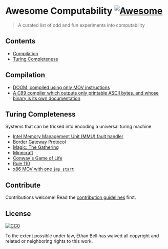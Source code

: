 # Awesome Computability [![Awesome](https://awesome.re/badge.svg)](https://awesome.re)

> A curated list of odd and fun experiments into computability


## Contents

- [Compilation](#compilation)
- [Turing Completeness](#turing-completeness)


## Compilation

- [DOOM, compiled using only MOV instructions](https://github.com/xoreaxeaxeax/movfuscator/tree/master/validation/doom)
- [A C89 compiler which outputs only printable ASCII bytes, and whose binary is its own documentation](http://tom7.org/abc/)


## Turing Completeness
Systems that can be tricked into encoding a universal turing machine

- [Intel Memory Management Unit (MMU) fault handler](https://github.com/jbangert/trapcc)
- [Border Gateway Protocol](https://vanbever.eu/pdfs/vanbever_turing_icnp_2013.pdf)
- [Magic: The Gathering](https://arxiv.org/abs/1904.09828)
- [Minecraft](https://gaming.stackexchange.com/questions/20219/is-minecraft-turing-complete)
- [Conway's Game of Life](https://www.ics.uci.edu/~welling/teaching/271fall09/Turing-Machine-Life.pdf)
- [Rule 110](http://wpmedia.wolfram.com/uploads/sites/13/2018/02/15-1-1.pdf)
- [x86 MOV with one `jmp start`](http://web.archive.org/web/20190331191157/https://www.cl.cam.ac.uk/~sd601/papers/mov.pdf)

## Contribute

Contributions welcome! Read the [contribution guidelines](contributing.md) first.


## License

[![CC0](https://mirrors.creativecommons.org/presskit/buttons/88x31/svg/cc-zero.svg)](https://creativecommons.org/publicdomain/zero/1.0)

To the extent possible under law, Ethan Bell has waived all copyright and
related or neighboring rights to this work.
